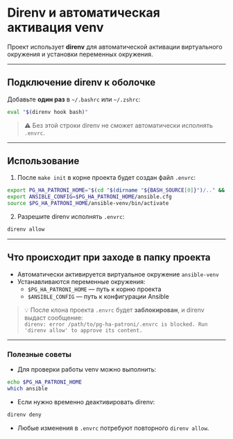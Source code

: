 # Direnv и автоматическая активация venv

Проект использует **direnv** для автоматической активации виртуального окружения и установки переменных окружения.

---

## Подключение direnv к оболочке

Добавьте **один раз** в `~/.bashrc` или `~/.zshrc`:

```bash
eval "$(direnv hook bash)"
```

> ⚠️ Без этой строки direnv не сможет автоматически исполнять `.envrc`.

---

## Использование

1. После `make init` в корне проекта будет создан файл `.envrc`:

```bash
export PG_HA_PATRONI_HOME="$(cd "$(dirname "${BASH_SOURCE[0]}")/.." && pwd)"
export ANSIBLE_CONFIG=$PG_HA_PATRONI_HOME/ansible.cfg
source $PG_HA_PATRONI_HOME/ansible-venv/bin/activate
```

2. Разрешите direnv исполнять `.envrc`:

```bash
direnv allow
```

---

## Что происходит при заходе в папку проекта

- Автоматически активируется виртуальное окружение `ansible-venv`
- Устанавливаются переменные окружения:
  - `$PG_HA_PATRONI_HOME` — путь к корню проекта
  - `$ANSIBLE_CONFIG` — путь к конфигурации Ansible

> 💡 После клона проекта `.envrc` будет **заблокирован**, и direnv выдаст сообщение:  
> `direnv: error /path/to/pg-ha-patroni/.envrc is blocked. Run 'direnv allow' to approve its content.`

---

### Полезные советы

- Для проверки работы venv можно выполнить:

```bash
echo $PG_HA_PATRONI_HOME
which ansible
```

- Если нужно временно деактивировать direnv:

```bash
direnv deny
```

- Любые изменения в `.envrc` потребуют повторного `direnv allow`.
